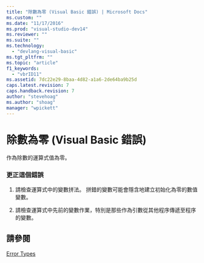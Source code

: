 ```yaml
---
title: "除數為零 (Visual Basic 錯誤) | Microsoft Docs"
ms.custom: ""
ms.date: "11/17/2016"
ms.prod: "visual-studio-dev14"
ms.reviewer: ""
ms.suite: ""
ms.technology: 
  - "devlang-visual-basic"
ms.tgt_pltfrm: ""
ms.topic: "article"
f1_keywords: 
  - "vbrID11"
ms.assetid: 7dc22e29-8baa-4d82-a1a6-2de64ba9b25d
caps.latest.revision: 7
caps.handback.revision: 7
author: "stevehoag"
ms.author: "shoag"
manager: "wpickett"
---
```

# 除數為零 (Visual Basic 錯誤)
作為除數的運算式值為零。  
  
### 更正這個錯誤  
  
1.  請檢查運算式中的變數拼法。 拼錯的變數可能會隱含地建立初始化為零的數值變數。  
  
2.  請檢查運算式中先前的變數作業，特別是那些作為引數從其他程序傳遞至程序的變數。  
  
## 請參閱  
 [Error Types](/dotnet/visual-basic/programming-guide/language-features/error-types)